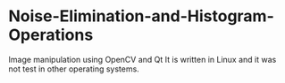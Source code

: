 # Noise-Elimination-and-Histogram-Operations
Image manipulation using OpenCV and Qt
It is written in Linux and it was not test in other operating systems.
